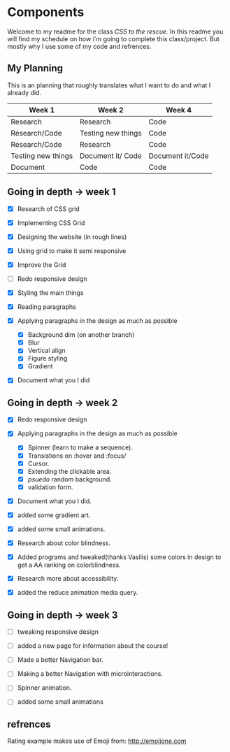 # Components

Welcome to my readme for the class *CSS to the rescue*. In this readme you will find my schedule on how i'm going to complete this class/project. But mostly why I use some of my code and refrences.


## My Planning

This is an planning that roughly translates what I want to do and what I already did.

| Week 1  | Week 2 | Week 4|
| --------| ------ | ----- |
| Research | Research | Code |
| Research/Code | Testing new things | Code |
| Research/Code | Research | Code |
| Testing new things | Document it/ Code | Document it/Code |
| Document | Code | Code |

## Going in depth -> week 1

- [x] Research of CSS grid
- [x] Implementing CSS Grid
- [x] Designing the website (in rough lines)
- [x] Using grid to make it semi responsive
- [x] Improve the Grid
- [ ] Redo responsive design
- [x] Styling the main things
- [x] Reading paragraphs
- [x] Applying paragraphs in the design as much as possible
  - [x] Background dim (on another branch)
  - [x] Blur
  - [x] Vertical align
  - [x] Figure styling
  - [x] Gradient
- [x] Document what you I did



## Going in depth -> week 2

- [x] Redo responsive design
- [x] Applying paragraphs in the design as much as possible
  - [x] Spinner (learn to make a sequence).
  - [x] Transistions on :hover and :focus/
  - [x] Cursor.
  - [x] Extending the clickable area.
  - [x] _psuedo_ random background.
  - [x] validation form.
- [x] Document what you I did.
- [x] added some gradient art.
- [x] added some small animations.
- [x] Research about color blindness.
- [x] Added programs and tweaked(thanks Vasilis) some colors in design to get a AA ranking on colorblindness.
- [x] Research more about accessibility.
- [x] added the reduce animation media query.


## Going in depth -> week 3
- [ ] tweaking responsive design
- [ ] added a new page for information about the course!
- [ ] Made a better Navigation bar.
- [ ] Making a better Navigation with microinteractions.
- [ ] Spinner animation.
- [ ] added some small animations


## refrences
Rating example makes use of Emoji from: http://emojione.com
